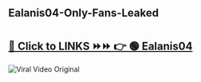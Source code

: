 
 ## Ealanis04-Only-Fans-Leaked

# <h2><a href="https://clipsfans.com/Ealanis04&ref=git">🔗 Click to LINKS ⏩⏩ 👉 🟢 Ealanis04 </a></h2>

<a href="https://clipsfans.com/Ealanis04&ref=git" rel="nofollow" data-target="animated-image.originalLink"><img src="https://i.ibb.co.com/xMMVF88/686577567.gif" alt="Viral Video Original" style="max-width: 100%; display: inline-block;" data-target="animated-image.originalImage"></a>
